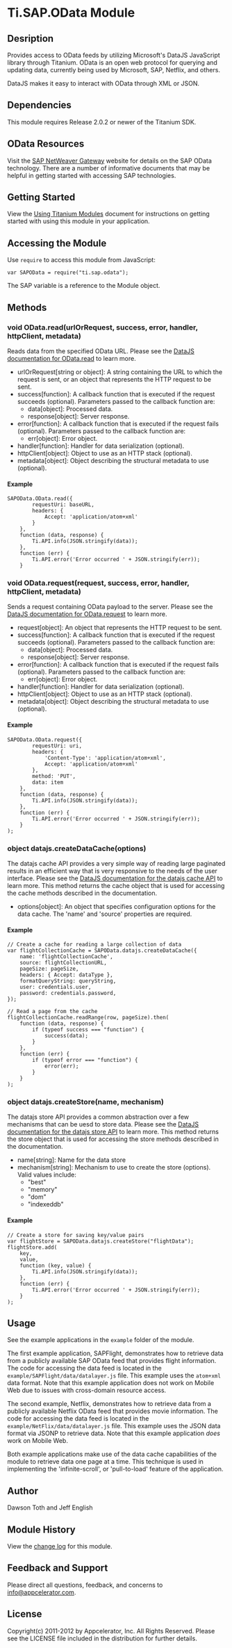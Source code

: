 # Ti.SAP.OData Module

## Desription

Provides access to OData feeds by utilizing Microsoft's DataJS JavaScript library through Titanium. OData is an
open web protocol for querying and updating data, currently being used by Microsoft, SAP, Netflix, and others.

DataJS makes it easy to interact with OData through XML or JSON.

## Dependencies

This module requires Release 2.0.2 or newer of the Titanium SDK.

## OData Resources

Visit the [SAP NetWeaver Gateway][sapnetweavergateway] website for details on the SAP OData technology. There are a number
of informative documents that may be helpful in getting started with accessing SAP technologies.

## Getting Started

View the [Using Titanium Modules](http://docs.appcelerator.com/titanium/2.0/#!/guide/Using_Titanium_Modules) document for instructions on getting
started with using this module in your application.

## Accessing the Module

Use `require` to access this module from JavaScript:

	var SAPOData = require("ti.sap.odata");

The SAP variable is a reference to the Module object.

## Methods

### void OData.read(urlOrRequest, success, error, handler, httpClient, metadata)
Reads data from the specified OData URL. Please see the [DataJS documentation for OData.read][datajsread] to learn more.

* urlOrRequest[string or object]: A string containing the URL to which the request is sent, or an object that represents the HTTP request to be sent.
* success[function]: A callback function that is executed if the request succeeds (optional). Parameters passed to the callback function are:
    * data[object]: Processed data.
    * response[object]: Server response.
* error[function]: A callback function that is executed if the request fails (optional). Parameters passed to the callback function are:
    * err[object]: Error object.
* handler[function]: Handler for data serialization (optional).
* httpClient[object]: Object to use as an HTTP stack (optional).
* metadata[object]: Object describing the structural metadata to use (optional).

#### Example
    SAPOData.OData.read({
            requestUri: baseURL,
            headers: {
                Accept: 'application/atom+xml'
            }
        },
        function (data, response) {
            Ti.API.info(JSON.stringify(data));
        },
        function (err) {
            Ti.API.error('Error occurred ' + JSON.stringify(err));
        }

### void OData.request(request, success, error, handler, httpClient, metadata)
Sends a request containing OData payload to the server. Please see the [DataJS documentation for OData.request][datajsrequest] to learn more.

* request[object]: An object that represents the HTTP request to be sent.
* success[function]: A callback function that is executed if the request succeeds (optional). Parameters passed to the callback function are:
    * data[object]: Processed data.
    * response[object]: Server response.
* error[function]: A callback function that is executed if the request fails (optional). Parameters passed to the callback function are:
    * err[object]: Error object.
* handler[function]: Handler for data serialization (optional).
* httpClient[object]: Object to use as an HTTP stack (optional).
* metadata[object]: Object describing the structural metadata to use (optional).

#### Example
    SAPOData.OData.request({
            requestUri: uri,
            headers: {
                'Content-Type': 'application/atom+xml',
                Accept: 'application/atom+xml'
            },
            method: 'PUT',
            data: item
        },
        function (data, response) {
            Ti.API.info(JSON.stringify(data));
        },
        function (err) {
            Ti.API.error('Error occurred ' + JSON.stringify(err));
        }
    );

### object datajs.createDataCache(options)
The datajs cache API provides a very simple way of reading large paginated results in an efficient way that is very responsive
to the needs of the user interface. Please see the [DataJS documentation for the datajs cache API][datajsdatacache] to learn more.
This method returns the cache object that is used for accessing the cache methods described in the documentation.

* options[object]: An object that specifies configuration options for the data cache. The 'name' and 'source' properties are required.

#### Example
    // Create a cache for reading a large collection of data
	var flightCollectionCache = SAPOData.datajs.createDataCache({
		name: 'flightCollectionCache',
		source: flightCollectionURL,
		pageSize: pageSize,
		headers: { Accept: dataType },
		formatQueryString: queryString,
		user: credentials.user,
		password: credentials.password,
	});

	// Read a page from the cache
    flightCollectionCache.readRange(row, pageSize).then(
        function (data, response) {
            if (typeof success === "function") {
                success(data);
            }
        },
        function (err) {
            if (typeof error === "function") {
                error(err);
            }
        }
    );

### object datajs.createStore(name, mechanism)
The datajs store API provides a common abstraction over a few mechanisms that can be uesd to store data. Please see the
[DataJS documentation for the datajs store API][datajsdatastore] to learn more.
This method returns the store object that is used for accessing the store methods described in the documentation.

* name[string]: Name for the data store
* mechanism[string]: Mechanism to use to create the store (options). Valid values include:
    * "best"
    * "memory"
    * "dom"
    * "indexeddb"

#### Example
    // Create a store for saving key/value pairs
    var flightStore = SAPOData.datajs.createStore("flightData");
    flightStore.add(
        key,
        value,
        function (key, value) {
            Ti.API.info(JSON.stringify(data));
        },
        function (err) {
            Ti.API.error('Error occurred ' + JSON.stringify(err));
        }
    );

## Usage
See the example applications in the `example` folder of the module.

The first example application, SAPFlight, demonstrates how to retrieve data from a publicly available 
SAP OData feed that provides flight information.  The code for accessing the data feed is located in
the `example/SAPFlight/data/datalayer.js` file. This example uses the `atom+xml` data format.
Note that this example application does not work on Mobile Web due to issues with cross-domain resource access.

The second example, Netflix, demonstrates how to retrieve data from 
a publicly available Netflix OData feed that provides movie information.
The code for accessing the data feed is located in the
`example/NetFlix/data/datalayer.js` file. This example uses the JSON data format via JSONP to retrieve data.
Note that this example application _does_ work on Mobile Web.

Both example applications make use of the data cache capabilities of the module to retrieve data one page at a time. This
technique is used in implementing the 'infinite-scroll', or 'pull-to-load' feature of the application.

## Author

Dawson Toth and Jeff English

## Module History

View the [change log](changelog.html) for this module.

## Feedback and Support

Please direct all questions, feedback, and concerns to [info@appcelerator.com](mailto:info@appcelerator.com?subject=Ti.SAP.OData%20Module).

## License

Copyright(c) 2011-2012 by Appcelerator, Inc. All Rights Reserved. Please see the LICENSE file included in the distribution for further details.

[datajs]: http://datajs.codeplex.com/
[datajsread]: http://datajs.codeplex.com/wikipage?title=datajs%20OData%20API#OData.read
[datajsrequest]: http://datajs.codeplex.com/wikipage?title=datajs%20OData%20API#OData.request
[datajsdatacache]: http://datajs.codeplex.com/wikipage?title=datajs%20cache%20API
[datajsdatastore]: http://datajs.codeplex.com/wikipage?title=datajs%20store%20API
[sapnetweavergateway]: http://scn.sap.com/community/netweaver-gateway